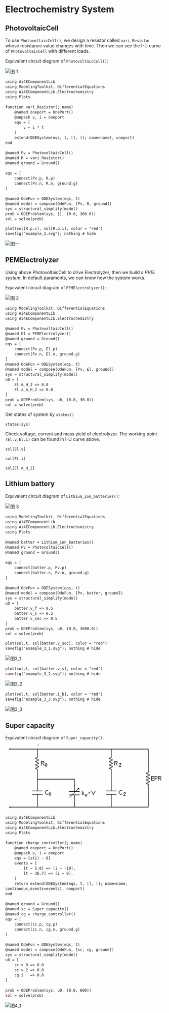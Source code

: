 # Electrochemistry System

## PhotovoltaicCell

To use `PhotovoltaicCell()`, we design a resistor called `vari_Resistor` whose resistance value changes with time. Then we can see the I-U curve of `PhotovoltaicCell` with different loads.

Equivalent circuit diagram of `PhotovoltaicCell()`:

![图 1](../assets/Electrochemistry-18-10-20.png)  

```@example 1
using Ai4EComponentLib
using ModelingToolkit, DifferentialEquations
using Ai4EComponentLib.Electrochemistry
using Plots

function vari_Resistor(; name)
    @named oneport = OnePort()
    @unpack v, i = oneport
    eqs = [
        v ~ i * t
    ]
    extend(ODESystem(eqs, t, [], []; name=name), oneport)
end

@named Pv = PhotovoltaicCell()
@named R = vari_Resistor()
@named ground = Ground()

eqs = [
    connect(Pv.p, R.p)
    connect(Pv.n, R.n, ground.g)
]

@named OdeFun = ODESystem(eqs, t)
@named model = compose(OdeFun, [Pv, R, ground])
sys = structural_simplify(model)
prob = ODEProblem(sys, [], (0.0, 300.0))
sol = solve(prob)
```

```@example 1
plot(sol[R.p.v], sol[R.p.i], color = "red")
savefig("example_1.svg"); nothing # hide
```

![图一](example_1.svg)

## PEMElectrolyzer

Using above PhotovoltaicCell to drive Electrolyzer, then we build a *PVEL system*. In default paraments, we can know how the system works.


Equivalent circuit diagram of `PEMElectrolyzer()`:

![图 2](../assets/Electrochemistry-18-11-06.png)  

```@example 2
using ModelingToolkit, DifferentialEquations
using Ai4EComponentLib
using Ai4EComponentLib.Electrochemistry

@named Pv = PhotovoltaicCell()
@named El = PEMElectrolyzer()
@named ground = Ground()
eqs = [
    connect(Pv.p, El.p)
    connect(Pv.n, El.n, ground.g)
]
@named OdeFun = ODESystem(eqs, t)
@named model = compose(OdeFun, [Pv, El, ground])
sys = structural_simplify(model)
u0 = [
    El.m_H_2 => 0.0
    El.∂_m_H_2 => 0.0
]
prob = ODEProblem(sys, u0, (0.0, 30.0))
sol = solve(prob)
```

Get states of system by `states()`

```@example 2
states(sys)
```

Check voltage, current and mass yield of electrolyzer. The working point `(El.v,El.i)` can be found in I-U curve above.

```@example 2
sol[El.v]
```

```@example 2
sol[El.i]
```

```@example 2
sol[El.m_H_2]
```

## Lithium battery

Equivalent circuit diagram of `Lithium_ion_batteries()`:

![图 3](../assets/ElectrochemistrySystem-3-1.png)  

```@example 3
using ModelingToolkit, DifferentialEquations
using Ai4EComponentLib
using Ai4EComponentLib.Electrochemistry
using Plots

@named batter = Lithium_ion_batteries()
@named Pv = PhotovoltaicCell()
@named ground = Ground()

eqs = [
    connect(batter.p, Pv.p)
    connect(batter.n, Pv.n, ground.g)
]

@named OdeFun = ODESystem(eqs, t)
@named model = compose(OdeFun, [Pv, batter, ground])
sys = structural_simplify(model)
u0 = [
    batter.v_f => 0.5
    batter.v_s => 0.5
    batter.v_soc => 0.5
]
prob = ODEProblem(sys, u0, (0.0, 3600.0))
sol = solve(prob)
```

```@example 3
plot(sol.t, sol[batter.v_soc], color = "red")
savefig("example_3_1.svg"); nothing # hide
```

![图3_1](example_3_1.svg)

```@example 3
plot(sol.t, sol[batter.v_s], color = "red")
savefig("example_3_2.svg"); nothing # hide
```

![图3_2](example_3_2.svg)

```@example 3
plot(sol.t, sol[batter.i_b], color = "red")
savefig("example_3_3.svg"); nothing # hide
```

![图3_3](example_3_3.svg)

## Super capacity

Equivalent circuit diagram of `Super_capacity()`:

![图 4](../assets/Super_capacity_fig.png)  

```@example 4
using Ai4EComponentLib
using ModelingToolkit, DifferentialEquations
using Ai4EComponentLib.Electrochemistry
using Plots

function charge_controller(; name)
    @named oneport = OnePort()
    @unpack v, i = oneport
    eqs = [∂(i) ~ 0]
    events = [
        [t ~ 5.0] => [i ~ -10],
        [t ~ 36.7] => [i ~ 0],
    ]
    return extend(ODESystem(eqs, t, [], []; name=name, continuous_events=events), oneport)
end

@named ground = Ground()
@named sc = Super_capacity()
@named cg = charge_controller()
eqs = [
    connect(sc.p, cg.p)
    connect(sc.n, cg.n, ground.g)
]

@named OdeFun = ODESystem(eqs, t)
@named model = compose(OdeFun, [sc, cg, ground])
sys = structural_simplify(model)
u0 = [
    sc.v_0 => 0.0
    sc.v_2 => 0.0
    cg.i   => 0.0
]

prob = ODEProblem(sys, u0, (0.0, 600))
sol = solve(prob)
```

![图4_1](../assets/Super_capacity_fig1.png)  

